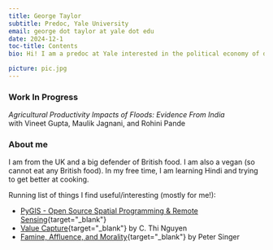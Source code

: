 ```yaml
---
title: George Taylor
subtitle: Predoc, Yale University
email: george dot taylor at yale dot edu
date: 2024-12-1
toc-title: Contents
bio: Hi! I am a predoc at Yale interested in the political economy of development. At the moment, I am particularly interested in how households make decisions about political participation. 

picture: pic.jpg
---
```


### Work In Progress
<div class="paper">
<i>Agricultural Productivity Impacts of Floods: Evidence From India</i> <br> 
with Vineet Gupta, Maulik Jagnani, and Rohini Pande
</div>
<!--
<details>
<summary><i>Against My Better Judgement: Gender, Norms and Political Expression in the Household</i></summary>
<p>Recent work has proposed household cooperation as a paradigm for understanding the gender gap in political participation in South Asia, which includes, but is not limited to, voting. Household members with the most bargaining power (men) dictate voting behaviour and exclude those with low bargaining power (women)  from non-voting forms of participation. I propose a simple model of political participation in which spouses have imperfect information about the current level of provision of local public goods and face identity costs for norm-breaking behaviour. Depending on the accuracy of their spouses signal and their own, they are able to (a) propose an investment in a specific public good; or (b) defer to their spouse. From this model, I derive testable predictions of the conditions under which women's preferences may be expressed. In particular, when norm costs are high, a woman's preferences are only expressed when her knowledge is perceived to be much better than her husband's. To verify these predictions, I propose a randomised controlled trial in which spouses are randomly treated with true information about the quality of their spouse's knowledge.</p>
</details>
-->

### About me
I am from the UK and a big defender of British food. I am also a vegan (so cannot eat any British food). In my free time, I am learning Hindi and trying to get better at cooking. 

Running list of things I find useful/interesting (mostly for me!): 

- [PyGIS - Open Source Spatial Programming & Remote Sensing](https://pygis.io/docs/a_intro.html){target="_blank"}
- [Value Capture](https://philpapers.org/archive/NGUVCH.pdf){target="_blank"} by C. Thi Nguyen
- [Famine, Affluence, and Morality](https://rintintin.colorado.edu/~vancecd/phil308/Singer2.pdf){target="_blank"} by Peter Singer
